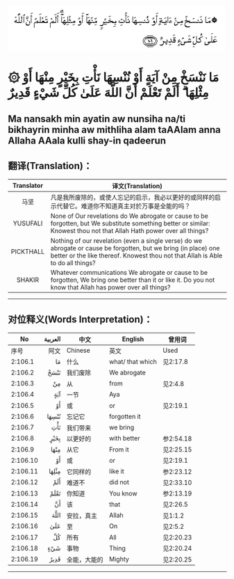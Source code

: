 ![002:106](images/002_106.gif)

#    ۞ مَا نَنْسَخْ مِنْ آيَةٍ أَوْ نُنْسِهَا نَأْتِ بِخَيْرٍ مِنْهَا أَوْ مِثْلِهَا ۗ أَلَمْ تَعْلَمْ أَنَّ اللَّهَ عَلَىٰ كُلِّ شَيْءٍ قَدِيرٌ

## Ma nansakh min ayatin aw nunsiha na/ti bikhayrin minha aw mithliha alam taAAlam anna Allaha AAala kulli shay-in qadeerun

## 翻译(Translation)：

| Translator | 译文(Translation)                                            |
| :--------: | ------------------------------------------------------------ |
|    马坚    | 凡是我所废除的，或使人忘记的启示，我必以更好的或同样的启示代替它。难道你不知道真主对於万事是全能的吗？ |
|  YUSUFALI  | None of Our revelations do We abrogate or cause to be forgotten, but We substitute something better or similar: Knowest thou not that Allah Hath power over all things? |
| PICKTHALL  | Nothing of our revelation (even a single verse) do we abrogate or cause be forgotten, but we bring (in place) one better or the like thereof. Knowest thou not that Allah is Able to do all things? |
|   SHAKIR   | Whatever communications We abrogate or cause to be forgotten, We bring one better than it or like it. Do you not know that Allah has power over all things? |

---

## 对位释义(Words Interpretation)：

| No       | العربية | 中文         | English          | 曾用词    |
| -------- | ------: | ------------ | ---------------- | --------- |
| 序号     |    阿文 | Chinese      | 英文             | Used      |
| 2:106.1  |      مَا | 什么         | what/ that which | 见2:17.8  |
| 2:106.2  |    نَنْسَخْ | 我们废除     | We abrogate      |           |
| 2:106.3  |      مِنْ | 从           | from             | 见2:4.8   |
| 2:106.4  |     آيَةٍ | 一节         | Aya              |           |
| 2:106.5  |      أَوْ | 或           | or               | 见2:19.1  |
| 2:106.6  |   نُنْسِهَا | 忘记它       | forgotten it     |           |
| 2:106.7  |     نَأْتِ | 我们带来     | we bring         |           |
| 2:106.8  |    بِخَيْرٍ | 以更好的     | with better      | 参2:54.18 |
| 2:106.9  |    مِنْهَا | 从它         | From it          | 见2:25.15 |
| 2:106.10 |      أَوْ | 或           | or               | 见2:19.1  |
| 2:106.11 |   مِثْلِهَا | 它同样的     | like it          | 参2:23.12 |
| 2:106.12 |     أَلَمْ | 难道不       | did not          | 见2:33.10 |
| 2:106.13 |    تَعْلَمْ | 你知道       | You know         | 参2:13.19 |
| 2:106.14 |      أَنَّ | 该           | that             | 见2:26.5  |
| 2:106.15 |    اللَّهَ | 安拉，真主   | Allah            | 见1:1.2   |
| 2:106.16 |     عَلَىٰ | 至           | On               | 见2:5.2   |
| 2:106.17 |      كُلِّ | 所有         | All              | 见2:20.23 |
| 2:106.18 |     شَيْءٍ | 事物         | Thing            | 见2:20.24 |
| 2:106.19 |    قَدِيرٌ | 全能，大能的 | Mighty           | 见2:20.25 |

---
